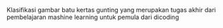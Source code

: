 Klasifikasi gambar batu kertas gunting yang merupakan tugas akhir dari pembelajaran mashine learning untuk pemula dari dicoding
